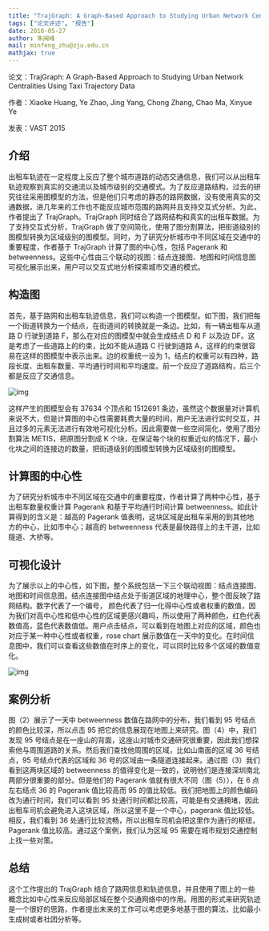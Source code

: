 ```yaml
---
title: "TrajGraph: A Graph-Based Approach to Studying Urban Network Centralities Using Taxi Trajectory Data"
tags: ["论文评述", "报告"]
date: 2016-05-27
author: 朱闽峰
mail: minfeng_zhu@zju.edu.cn
mathjax: true
---
```


论文：TrajGraph: A Graph-Based Approach to Studying Urban Network Centralities Using Taxi Trajectory Data

作者：Xiaoke Huang, Ye Zhao, Jing Yang, Chong Zhang, Chao Ma, Xinyue Ye

发表：VAST 2015

## 介绍

出租车轨迹在一定程度上反应了整个城市道路的动态交通信息，我们可以从出租车轨迹观察到真实的交通流以及城市级别的交通模式。为了反应道路结构，过去的研究往往采用图模型的方法，但是他们只考虑的静态的路网数据，没有使用真实的交通数据，进几年来的工作也不能反应城市范围的路网并且支持交互式分析。为此，作者提出了 TrajGraph。TrajGraph 同时结合了路网结构和真实的出租车数据。为了支持交互式分析，TrajGraph 做了空间简化，使用了图分割算法，把街道级别的图模型转换为区域级别的图模型。同时，为了研究分析城市中不同区域在交通中的重要程度，作者基于 TrajGraph 计算了图的中心性，包括 Pagerank 和 betweenness。这些中心性由三个联动的视图：结点连接图、地图和时间信息图可视化展示出来，用户可以交互式地分析探索城市交通的模式。

## 构造图

首先，基于路网和出租车轨迹信息，我们可以构造一个图模型。如下图，我们把每一个街道转换为一个结点，在街道间的转换就是一条边。比如，有一辆出租车从道路 D 行驶到道路 F，那么在对应的图模型中就会生成结点 D 和 F 以及边 DF。这是考虑了一些道路上的约束，比如不能从道路 C 行驶到道路 A，这样的约束很容易在这样的图模型中表示出来。边的权重统一设为 1，结点的权重可以有四种，路段长度、出租车数量、平均通行时间和平均速度。前一个反应了道路结构，后三个都是反应了交通信息。

![img](http://www.cad.zju.edu.cn/home/vagblog/wp-content/uploads/2016/05/13.png)

这样产生的图模型会有 37634 个顶点和 1512691 条边，虽然这个数据量对计算机来说不大，但是计算图的中心性需要耗费大量的时间，用户无法进行实时交互，并且过多的元素无法进行有效地可视化分析。因此需要做一些空间简化，使用了图分割算法 METIS，把原图分割成 K 个块，在保证每个块的权重近似的情况下，最小化块之间的连接边的数量，把街道级别的图模型转换为区域级别的图模型。

## 计算图的中心性

为了研究分析城市中不同区域在交通中的重要程度，作者计算了两种中心性，基于出租车数量权重计算 Pagerank 和基于平均通行时间计算 betweenness。如此计算得到的含义是：越高的 Pagerank 值表明，这块区域是出租车采用的到其他地方的中心，比如市中心；越高的 betweenness 代表是最快路径上的主干道，比如隧道、大桥等。

## 可视化设计

为了展示以上的中心性，如下图，整个系统包括一下三个联动视图：结点连接图、地图和时间信息图。结点连接图中结点处于街道区域的地理中心，整个图反映了路网结构。数字代表了一个编号， 颜色代表了归一化得中心性或者权重的数值，因为我们对高中心性和低中心性的区域更感兴趣吗，所以使用了两种颜色，红色代表数值高，蓝色代表数值低。用户点击结点，可以看到在地图上对应的区域，颜色也对应于某一种中心性或者权重，rose chart 展示数值在一天中的变化。在时间信息图中，我们可以查看这些数值在时序上的变化，可以同时比较多个区域的数值变化。

![img](http://www.cad.zju.edu.cn/home/vagblog/wp-content/uploads/2016/05/23.png)

## 案例分析

图（2）展示了一天中 betweenness 数值在路网中的分布，我们看到 95 号结点的颜色比较深，所以点击 95 把它的信息展现在地图上来研究。图（4）中，我们发现 95 号结点是在一座山的背面，这座山对城市交通研究很重要，因此我们想探索他与周围道路的关系。然后我们查找他周围的区域，比如山南面的区域 36 号结点，95 号结点代表的区域和 36 号的区域由一条隧道连接起来。通过图（3）我们看到这两块区域的 betweenness 的值得变化是一致的，说明他们是连接深圳南北两部分很重要的部分。但是他们的 Pagerank 值就有很大不同（图（5）），在 6 点左右结点 36 的 Pagerank 值比较高而 95 的值比较低。我们把地图上的颜色编码改为通行时间，我们可以看到 95 处通行时间都比较高，可能是有交通拥堵，因此出租车司机会避免进入这块区域，所以这里不是一个中心，pagerank 值比较低。相反，我们看到 36 处通行比较流畅，所以出租车司机会把这里作为通行的枢纽，Pagerank 值比较高。通过这个案例，我们认为区域 95 需要在城市规划交通控制上找一些对策。

## 总结

这个工作提出的 TrajGraph 结合了路网信息和轨迹信息，并且使用了图上的一些概念比如中心性来反应局部区域在整个交通网络中的作用。用图的形式来研究轨迹是一个很好的思路，作者提出未来的工作可以考虑更多地基于图的算法，比如最小生成树或者社团分析等。
